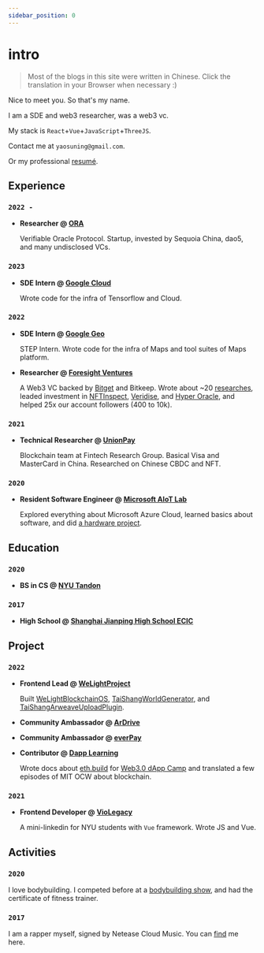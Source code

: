 ```yaml
---
sidebar_position: 0
---
```


# intro

> Most of the blogs in this site were written in Chinese. Click the translation in your Browser when necessary :)

Nice to meet you. So that's my name.

I am a SDE and web3 researcher, was a web3 vc.

My stack is `React`+`Vue`+`JavaScript`+`ThreeJS`.

Contact me at `yaosuning@gmail.com`.

Or my professional [resumé](https://github.com/fewwwww/resume/raw/main/Suning%20Yao-yaosuning%40gmail.com.pdf).

## Experience

### `2022 -`

- **Researcher @ [ORA](https://ora.io/)**

    Verifiable Oracle Protocol. Startup, invested by Sequoia China, dao5, and many undisclosed VCs.

### `2023`

- **SDE Intern @ [Google Cloud](https://mapsplatform.google.com/)**

    Wrote code for the infra of Tensorflow and Cloud.

### `2022`

- **SDE Intern @ [Google Geo](https://mapsplatform.google.com/)**

    STEP Intern. Wrote code for the infra of Maps and tool suites of Maps platform.

- **Researcher @ [Foresight Ventures](https://foresightventures.com)**

    A Web3 VC backed by [Bitget](https://bitget.com) and Bitkeep. Wrote about ~20 [researches](https://mirror.xyz/msfew.eth), leaded investment in [NFTInspect](https://www.nftinspect.xyz/), [Veridise](https://veridise.com/), and [Hyper Oracle](https://www.hyperoracle.io/), and helped 25x our account followers (400 to 10k).

### `2021`

- **Technical Researcher @ [UnionPay](https://cn.unionpay.com)**

    Blockchain team at Fintech Research Group. Basical Visa and MasterCard in China. Researched on Chinese CBDC and NFT.

### `2020`

- **Resident Software Engineer @ [Microsoft AIoT Lab](https://www.microsoftiotinsiderlabs.com/)**

    Explored everything about Microsoft Azure Cloud, learned basics about software, and did [a hardware project](https://github.com/fewwwww/Shepard-DTMF-controlled-contactless-button-kit-on-elevator).

## Education

### `2020`

- **BS in CS @ [NYU Tandon](https://engineering.nyu.edu)**

### `2017`

- **High School @ [Shanghai Jianping High School ECIC](https://mp.weixin.qq.com/s/2EpWdX7qU4PMqnN8aaGTRg)**

## Project

### `2022`

- **Frontend Lead @ [WeLightProject](https://github.com/WeLightProject)**

    Built [WeLightBlockchainOS](http://os.doge.university), [TaiShangWorldGenerator](https://welightproject.github.io/tai_shang_world_generator/), and [TaiShangArweaveUploadPlugin](https://github.com/WeLightProject/Tai-Shang-Arweave-Uploader-Plugin).

- **Community Ambassador @ [ArDrive](https://ardrive.io)**

- **Community Ambassador @ [everPay](https://everpay.io)**

- **Contributor @ [Dapp Learning](https://github.com/Dapp-Learning-DAO/Dapp-Learning)**

    Wrote docs about [eth.build](https://github.com/austintgriffith/eth.build) for [Web3.0 dApp Camp](https://twitter.com/Web3dAppCamp) and translated a few episodes of MIT OCW about blockchain.

### `2021`

- **Frontend Developer @ [VioLegacy](https://violegacy.org/)**

    A mini-linkedin for NYU students with `Vue` framework. Wrote JS and Vue.

## Activities

### `2020`

I love bodybuilding. I competed before at a [bodybuilding show](https://weibo.com/2126177573/IgHjgAACG), and had the certificate of fitness trainer.

### `2017`

I am a rapper myself, signed by Netease Cloud Music. You can [find](https://music.163.com/#/artist?id=12452032) me here.
